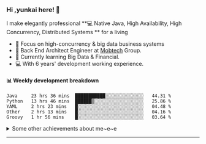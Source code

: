 ### Hi ,yunkai here! :wave: 

I make elegantly professional **💻 Native Java, High Availability, High Concurrency, Distributed Systems ** for a living

* 🧐   Focus on high-concurrency & big data business systems
* 💼   Back End Architect Engineer at [Mobtech](https://www.mob.com/) Group.
* 🌱   Currently learning Big Data & Financial.
* 💻   With 6 years' development working experience.

#### :bar_chart: Weekly development breakdown

<!--START_SECTION:waka-->
```text
Java     23 hrs 36 mins  ███████████░░░░░░░░░░░░░░   44.31 % 
Python   13 hrs 46 mins  ██████▒░░░░░░░░░░░░░░░░░░   25.86 % 
YAML     2 hrs 23 mins   █░░░░░░░░░░░░░░░░░░░░░░░░   04.48 % 
Other    2 hrs 13 mins   █░░░░░░░░░░░░░░░░░░░░░░░░   04.16 % 
Groovy   1 hr 56 mins    █░░░░░░░░░░░░░░░░░░░░░░░░   03.64 % 
```
<!--END_SECTION:waka-->

<details>
  <summary>Some other achievements about me~e~e</summary>
  <br>

* 👑   Some GitHub statistical reports:

<p align="center">
<img align="center" src="https://github-readme-stats.vercel.app/api/top-langs/?username=JanYunkai&hide_langs_below=1&theme=default&line_height=27&layout=compact" />
<img align="center" src="https://github-readme-stats.vercel.app/api?username=JanYunkai&show_icons=true&count_private=true&include_all_commits=true&line_height=21&layout=compact" alt="halfrost's Github Stats" />
<img align="center" src="https://github-profile-trophy.vercel.app/?username=JanYunkai&column=7" alt="JanYunkai's Github Trophy" />
</p>

</details>

---
